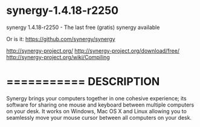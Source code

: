 ﻿synergy-1.4.18-r2250
====================

synergy 1.4.18-r2250 - The last free (gratis) synergy available

Or is it: https://github.com/synergy/synergy

http://synergy-project.org/
http://synergy-project.org/download/free/
http://synergy-project.org/wiki/Compiling

===========
DESCRIPTION
===========

Synergy brings your computers together in one cohesive experience; its software
for sharing one mouse and keyboard between multiple computers on your desk. It
works on Windows, Mac OS X and Linux allowing you to seamlessly move your mouse
cursor between all computers on your desk.
